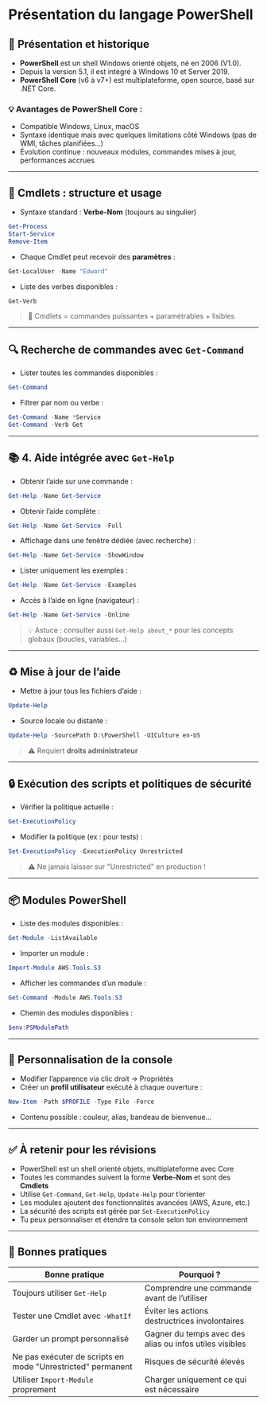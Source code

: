 # Présentation du langage PowerShell

## 🧠 Présentation et historique

- **PowerShell** est un shell Windows orienté objets, né en 2006 (V1.0).
- Depuis la version 5.1, il est intégré à Windows 10 et Server 2019.
- **PowerShell Core** (v6 à v7+) est multiplateforme, open source, basé sur .NET Core.

### 💡 Avantages de PowerShell Core :

- Compatible Windows, Linux, macOS
- Syntaxe identique mais avec quelques limitations côté Windows (pas de WMI, tâches planifiées...)
- Évolution continue : nouveaux modules, commandes mises à jour, performances accrues

---

## 🔧 Cmdlets : structure et usage

- Syntaxe standard : **Verbe-Nom** (toujours au singulier)

```powershell
Get-Process
Start-Service
Remove-Item
```

- Chaque Cmdlet peut recevoir des **paramètres** :

```powershell
Get-LocalUser -Name "Edward"
```

- Liste des verbes disponibles :

```powershell
Get-Verb
```

> 📌 Cmdlets = commandes puissantes + paramétrables + lisibles

---

## 🔍 Recherche de commandes avec `Get-Command`

- Lister toutes les commandes disponibles :

```powershell
Get-Command
```

- Filtrer par nom ou verbe :

```powershell
Get-Command -Name *Service
Get-Command -Verb Get
```

---

## 📚 4. Aide intégrée avec `Get-Help`

- Obtenir l’aide sur une commande :

```powershell
Get-Help -Name Get-Service
```

- Obtenir l’aide complète :

```powershell
Get-Help -Name Get-Service -Full
```

- Affichage dans une fenêtre dédiée (avec recherche) :

```powershell
Get-Help -Name Get-Service -ShowWindow
```

- Lister uniquement les exemples :

```powershell
Get-Help -Name Get-Service -Examples
```

- Accès à l’aide en ligne (navigateur) :

```powershell
Get-Help -Name Get-Service -Online
```

> 💡 Astuce : consulter aussi `Get-Help about_*` pour les concepts globaux (boucles, variables…)

---

## ♻️ Mise à jour de l’aide

- Mettre à jour tous les fichiers d’aide :

```powershell
Update-Help
```

- Source locale ou distante :

```powershell
Update-Help -SourcePath D:\PowerShell -UICulture en-US
```

> ⚠️ Requiert **droits administrateur**

---

## 🔒 Exécution des scripts et politiques de sécurité

- Vérifier la politique actuelle :

```powershell
Get-ExecutionPolicy
```

- Modifier la politique (ex : pour tests) :

```powershell
Set-ExecutionPolicy -ExecutionPolicy Unrestricted
```

> ⚠️ Ne jamais laisser sur "Unrestricted" en production !

---

## 📦 Modules PowerShell

- Liste des modules disponibles :

```powershell
Get-Module -ListAvailable
```

- Importer un module :

```powershell
Import-Module AWS.Tools.S3
```

- Afficher les commandes d’un module :

```powershell
Get-Command -Module AWS.Tools.S3
```

- Chemin des modules disponibles :

```powershell
$env:PSModulePath
```

---

## 🎨 Personnalisation de la console

- Modifier l’apparence via clic droit → Propriétés
- Créer un **profil utilisateur** exécuté à chaque ouverture :

```powershell
New-Item -Path $PROFILE -Type File -Force
```

- Contenu possible : couleur, alias, bandeau de bienvenue…

---

## ✅ À retenir pour les révisions

- PowerShell est un shell orienté objets, multiplateforme avec Core
- Toutes les commandes suivent la forme **Verbe-Nom** et sont des **Cmdlets**
- Utilise `Get-Command`, `Get-Help`, `Update-Help` pour t’orienter
- Les modules ajoutent des fonctionnalités avancées (AWS, Azure, etc.)
- La sécurité des scripts est gérée par `Set-ExecutionPolicy`
- Tu peux personnaliser et étendre ta console selon ton environnement

---

## 📌 Bonnes pratiques

|Bonne pratique|Pourquoi ?|
|---|---|
|Toujours utiliser `Get-Help`|Comprendre une commande avant de l’utiliser|
|Tester une Cmdlet avec `-WhatIf`|Éviter les actions destructrices involontaires|
|Garder un prompt personnalisé|Gagner du temps avec des alias ou infos utiles visibles|
|Ne pas exécuter de scripts en mode "Unrestricted" permanent|Risques de sécurité élevés|
|Utiliser `Import-Module` proprement|Charger uniquement ce qui est nécessaire|

